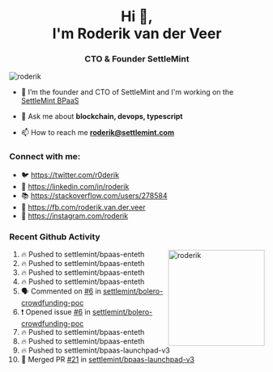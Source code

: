 <h1 align="center">Hi 👋,<br/> I'm Roderik van der Veer</h1>
<h3 align="center">CTO & Founder SettleMint</h3>

<p align="left"> <img src="https://komarev.com/ghpvc/?username=roderik" alt="roderik" /> </p>

- 🔭 I’m the founder and CTO of SettleMint and I'm working on the [SettleMint BPaaS](https://settlemint.com)

- 💬 Ask me about **blockchain, devops, typescript**

- 📫 How to reach me **roderik@settlemint.com**



### Connect with me:

- 🐦 https://twitter.com/r0derik
- 🏢 https://linkedin.com/in/roderik
- 📚 https://stackoverflow.com/users/278584
- 🙊 https://fb.com/roderik.van.der.veer
- 📸 https://instagram.com/roderik

### Recent Github Activity
<img src="https://github-readme-stats.vercel.app/api?username=roderik&show_icons=true&count_private=true" alt="roderik" align="right" height="190" />

<!--START_SECTION:activity-->
1. 🔥 Pushed to settlemint/bpaas-enteth
2. 🔥 Pushed to settlemint/bpaas-enteth
3. 🔥 Pushed to settlemint/bpaas-enteth
4. 🔥 Pushed to settlemint/bpaas-enteth
5. 🗣 Commented on [#6](https://github.com/settlemint/bolero-crowdfunding-poc/issues/6) in [settlemint/bolero-crowdfunding-poc](https://github.com/settlemint/bolero-crowdfunding-poc)
6. ❗️ Opened issue [#6](https://github.com/settlemint/bolero-crowdfunding-poc/issues/6) in [settlemint/bolero-crowdfunding-poc](https://github.com/settlemint/bolero-crowdfunding-poc)
7. 🔥 Pushed to settlemint/bpaas-enteth
8. 🔥 Pushed to settlemint/bpaas-enteth
9. 🔥 Pushed to settlemint/bpaas-launchpad-v3
10. 🎉 Merged PR [#21](https://github.com/settlemint/bpaas-launchpad-v3/pull/21) in [settlemint/bpaas-launchpad-v3](https://github.com/settlemint/bpaas-launchpad-v3)
<!--END_SECTION:activity-->